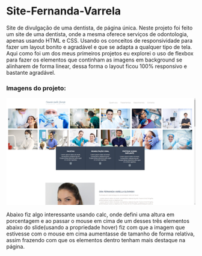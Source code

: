 # Site-Fernanda-Varrela
Site de divulgação de uma dentista, de página única.
Neste projeto foi feito um site de uma dentista, onde a mesma oferece serviços de odontologia, apenas usando HTML e CSS. Usando os conceitos de responsividade para fazer um layout bonito e agradável e que se adapta a qualquer tipo de tela. Aqui como foi um dos meus primeiros projetos eu explorei o uso de flexbox para fazer os elementos que continham as imagens em background se alinharem de forma linear, dessa forma o layout ficou 100% responsivo e bastante agradável.

<h3>Imagens do projeto:</h3>
<img src="https://github.com/sian19/Site-Fernanda-Varrela/blob/master/images/Img-projeto.png">

<p>Abaixo fiz algo interessante usando calc, onde defini uma altura em porcentagem e ao passar o mouse em cima  de um desses três elementos abaixo do slide(usando a propriedade hover) fiz com que a imagem que estivesse com o mouse em cima aumentasse de tamanho de forma relativa, assim frazendo com que os elementos dentro tenham mais destaque na página.</p>

<img src="">

